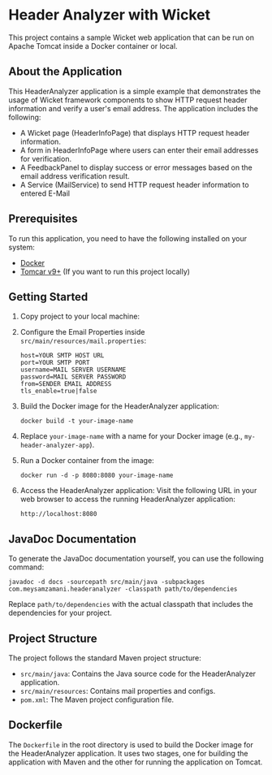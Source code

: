 # Header Analyzer with Wicket

This project contains a sample Wicket web application that can be run on Apache Tomcat inside a Docker container or local.


## About the Application

This HeaderAnalyzer application is a simple example that demonstrates the usage of Wicket framework components to show HTTP request header information and verify a user's email address. The application includes the following:

- A Wicket page (HeaderInfoPage) that displays HTTP request header information.
- A form in HeaderInfoPage where users can enter their email addresses for verification.
- A FeedbackPanel to display success or error messages based on the email address verification result.
- A Service (MailService) to send HTTP request header information to entered E-Mail

## Prerequisites

To run this application, you need to have the following installed on your system:

- [Docker](https://www.docker.com/get-started)
- [Tomcar v9+](https://tomcat.apache.org/download-90.cgi) (If you want to run this project locally)

## Getting Started

1. Copy project to your local machine:

2. Configure the Email Properties inside `src/main/resources/mail.properties`:

       host=YOUR SMTP HOST URL
       port=YOUR SMTP PORT
       username=MAIL SERVER USERNAME
       password=MAIL SERVER PASSWORD
       from=SENDER EMAIL ADDRESS
       tls_enable=true|false

3. Build the Docker image for the HeaderAnalyzer application:

       docker build -t your-image-name

4. Replace `your-image-name` with a name for your Docker image (e.g., `my-header-analyzer-app`).


5. Run a Docker container from the image:

       docker run -d -p 8080:8080 your-image-name
 
6. Access the HeaderAnalyzer application: Visit the following URL in your web browser to access the running HeaderAnalyzer application:

       http://localhost:8080

## JavaDoc Documentation

To generate the JavaDoc documentation yourself, you can use the following command:

    javadoc -d docs -sourcepath src/main/java -subpackages com.meysamzamani.headeranalyzer -classpath path/to/dependencies

Replace `path/to/dependencies` with the actual classpath that includes the dependencies for your project.

## Project Structure

The project follows the standard Maven project structure:

- `src/main/java`: Contains the Java source code for the HeaderAnalyzer application.
- `src/main/resources`: Contains mail properties and configs.
- `pom.xml`: The Maven project configuration file.

## Dockerfile

The `Dockerfile` in the root directory is used to build the Docker image for the HeaderAnalyzer application. It uses two stages, one for building the application with Maven and the other for running the application on Tomcat.
